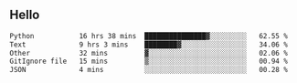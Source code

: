 ## Hello
<!--START_SECTION:waka-->

```txt
Python           16 hrs 38 mins  ███████████████▓░░░░░░░░░   62.55 %
Text             9 hrs 3 mins    ████████▓░░░░░░░░░░░░░░░░   34.06 %
Other            32 mins         ▓░░░░░░░░░░░░░░░░░░░░░░░░   02.06 %
GitIgnore file   15 mins         ▒░░░░░░░░░░░░░░░░░░░░░░░░   00.94 %
JSON             4 mins          ░░░░░░░░░░░░░░░░░░░░░░░░░   00.28 %
```

<!--END_SECTION:waka-->
